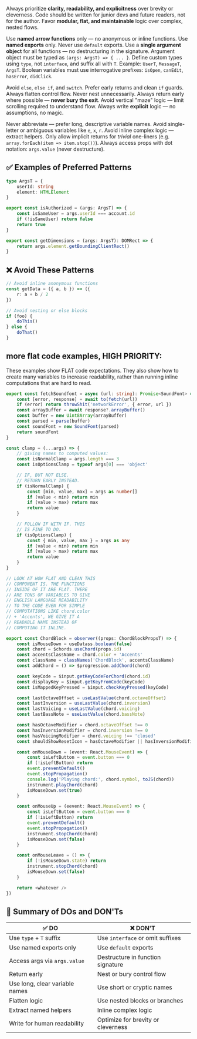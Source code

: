 Always prioritize **clarity, readability, and explicitness** over brevity or cleverness.
Code should be written for junior devs and future readers, not for the author.
Favor **modular, flat, and maintainable** logic over complex, nested flows.

Use **named arrow functions** only — no anonymous or inline functions.
Use **named exports** only. Never use `default` exports.
Use a **single argument object** for all functions — no destructuring in the signature.
Argument object must be typed as `(args: ArgsT) => { ... }`.
Define custom types using `type`, not `interface`, and suffix all with `T`. Example: `UserT`, `MessageT`, `ArgsT`.
Boolean variables must use interrogative prefixes: `isOpen`, `canEdit`, `hasError`, `didClick`.

Avoid `else`, `else if`, and `switch`. Prefer early returns and clean `if` guards.
Always flatten control flow. Never nest unnecessarily.
Always return early where possible — **never bury the exit**.
Avoid vertical "maze" logic — limit scrolling required to understand flow.
Always write **explicit** logic — no assumptions, no magic.

Never abbreviate — prefer long, descriptive variable names.
Avoid single-letter or ambiguous variables like `e`, `x`, `r`.
Avoid inline complex logic — extract helpers.
Only allow implicit returns for _trivial_ one-liners (e.g. `array.forEach(item => item.stop())`).
Always access props with dot notation: `args.value` (never destructure).

## ✅ Examples of Preferred Patterns

```ts
type ArgsT = {
	userId: string
	element: HTMLElement
}

export const isAuthorized = (args: ArgsT) => {
	const isSameUser = args.userId === account.id
	if (!isSameUser) return false
	return true
}

export const getDimensions = (args: ArgsT): DOMRect => {
	return args.element.getBoundingClientRect()
}
```

## ❌ Avoid These Patterns

```ts
// Avoid inline anonymous functions
const getData = ({ a, b }) => ({
	r: a + b / 2
})

// Avoid nesting or else blocks
if (foo) {
	doThis()
} else {
	doThat()
}
```

## more flat code examples, HIGH PRIORITY:

These examples show FLAT code expectations.
They also show how to create many variables
to increase readability, rather than running
inline computations that are hard to read.

```ts
export const fetchSoundfont = async (url: string): Promise<SoundFont> => {
	const [error, response] = await to(fetch(url))
	if (error) return throwShit('networkError', { error, url })
	const arrayBuffer = await response?.arrayBuffer()
	const buffer = new Uint8Array(arrayBuffer)
	const parsed = parse(buffer)
	const soundFont = new SoundFont(parsed)
	return soundFont
}

const clamp = (...args) => {
	// giving names to computed values:
	const isNormalClamp = args.length === 3
	const isOptionsClamp = typeof args[0] === 'object'

	// IF, BUT NOT ELSE.
	// RETURN EARLY INSTEAD.
	if (isNormalClamp) {
		const [min, value, max] = args as number[]
		if (value < min) return min
		if (value > max) return max
		return value
	}

	// FOLLOW IF WITH IF. THIS
	// IS FINE TO DO.
	if (isOptionsClamp) {
		const { min, value, max } = args as any
		if (value < min) return min
		if (value > max) return max
		return value
	}
}

// LOOK AT HOW FLAT AND CLEAN THIS
// COMPONENT IS. THE FUNCTIONS
// INSIDE OF IT ARE FLAT. THERE
// ARE TONS OF VARIABLES TO GIVE
// ENGLISH LANGUAGE READABILITY
// TO THE CODE EVEN FOR SIMPLE
// COMPUTATIONS LIKE chord.color
// + 'Accents', WE GIVE IT A
// READABLE NAME INSTEAD OF
// COMPUTING IT INLINE.

export const ChordBlock = observer((props: ChordBlockPropsT) => {
	const isMouseDown = useDatass.boolean(false)
	const chord = $chords.useChord(props.id)
	const accentsClassName = chord.color + 'Accents'
	const className = classNames('ChordBlock', accentsClassName)
	const addChord = () => $progression.addChord(chord)

	const keyCode = $input.getKeyCodeForChord(chord.id)
	const displayKey = $input.getKeyFromCode(keyCode)
	const isMappedKeyPressed = $input.checkKeyPressed(keyCode)

	const lastOctaveOffset = useLastValue(chord.octaveOffset)
	const lastInversion = useLastValue(chord.inversion)
	const lastVoicing = useLastValue(chord.voicing)
	const lastBassNote = useLastValue(chord.bassNote)

	const hasOctaveModifier = chord.octaveOffset !== 0
	const hasInversionModifier = chord.inversion !== 0
	const hasVoicingModifier = chord.voicing !== 'closed'
	const shouldShowResetIcon = hasOctaveModifier || hasInversionModifier || hasVoicingModifier

	const onMouseDown = (event: React.MouseEvent) => {
		const isLeftButton = event.button === 0
		if (!isLeftButton) return
		event.preventDefault()
		event.stopPropagation()
		console.log('Playing chord:', chord.symbol, toJS(chord))
		instrument.playChord(chord)
		isMouseDown.set(true)
	}

	const onMouseUp = (eevent: React.MouseEvent) => {
		const isLeftButton = event.button === 0
		if (!isLeftButton) return
		event.preventDefault()
		event.stopPropagation()
		instrument.stopChord(chord)
		isMouseDown.set(false)
	}

	const onMouseLeave = () => {
		if (!isMouseDown.state) return
		instrument.stopChord(chord)
		isMouseDown.set(false)
	}

	return <whatever />
})
```

## 🧭 Summary of DOs and DON'Ts

| ✅ DO                          | ❌ DON'T                           |
| ------------------------------ | ---------------------------------- |
| Use `type` + `T` suffix        | Use `interface` or omit suffixes   |
| Use named exports only         | Use `default` exports              |
| Access args via `args.value`   | Destructure in function signature  |
| Return early                   | Nest or bury control flow          |
| Use long, clear variable names | Use short or cryptic names         |
| Flatten logic                  | Use nested blocks or branches      |
| Extract named helpers          | Inline complex logic               |
| Write for human readability    | Optimize for brevity or cleverness |
